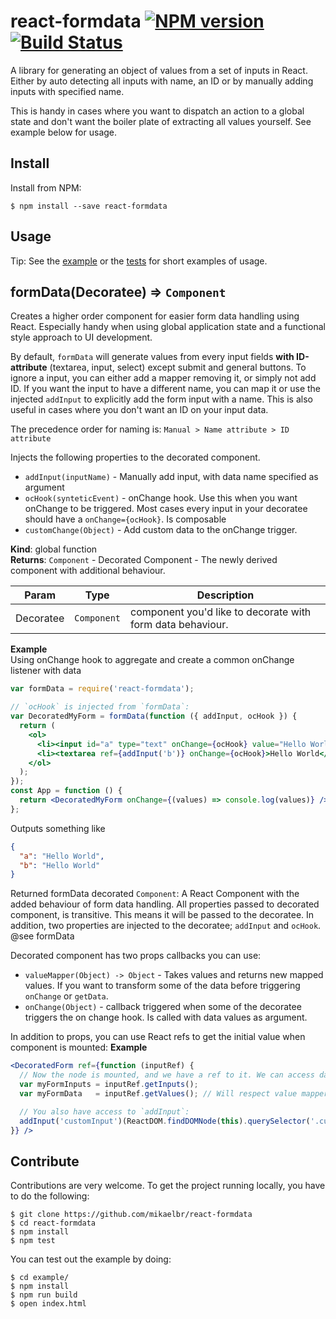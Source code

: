 # react-formdata [![NPM version][npm-image]][npm-url] [![Build Status][travis-image]][travis-url]

A library for generating an object of values from a set of inputs in React. Either by auto detecting all inputs with name, an ID or by manually adding inputs with specified name.

This is handy in cases where you want to dispatch an action to a global state and don't want the boiler plate of extracting all values yourself. See example below for usage.

## Install

Install from NPM:

```shell
$ npm install --save react-formdata
```

## Usage

Tip: See the [example](https://github.com/mikaelbr/react-formdata/tree/master/example) or the [tests](https://github.com/mikaelbr/react-formdata/blob/master/tests/formdata-test.js) for short examples of usage.

## formData(Decoratee) ⇒ <code>Component</code>
Creates a higher order component for easier form data handling using React. Especially handy
when using global application state and a functional style approach to UI development.

By default, `formData` will generate values from every input fields **with ID-attribute**
(textarea, input, select) except submit and general buttons. To ignore a input, you can
either add a mapper removing it, or simply not add ID. If you want the input to have
a different name, you can map it or use the injected `addInput` to explicitly add the
form input with a name. This is also useful in cases where you don't want an ID on
your input data.

The precedence order for naming is: `Manual > Name attribute > ID attribute`

Injects the following properties to the decorated component.
* `addInput(inputName)` - Manually add input, with data name specified as argument
* `ocHook(synteticEvent)` - onChange hook. Use this when you want onChange to be triggered. Most cases every input in your decoratee should have a `onChange={ocHook}`. Is composable
* `customChange(Object)` - Add custom data to the onChange trigger.

**Kind**: global function  
**Returns**: <code>Component</code> - Decorated Component - The newly derived component with additional behaviour.  

| Param | Type | Description |
| --- | --- | --- |
| Decoratee | <code>Component</code> | component you'd like to decorate with form data behaviour. |

**Example**  
Using onChange hook to aggregate and create a common onChange listener with data
```jsx
var formData = require('react-formdata');

// `ocHook` is injected from `formData`:
var DecoratedMyForm = formData(function ({ addInput, ocHook }) {
  return (
    <ol>
      <li><input id="a" type="text" onChange={ocHook} value="Hello World" /></li>
      <li><textarea ref={addInput('b')} onChange={ocHook}>Hello World</textarea></li>
    </ol>
  );
});
const App = function () {
  return <DecoratedMyForm onChange={(values) => console.log(values)} />;
};
```
Outputs something like
```json
{
  "a": "Hello World",
  "b": "Hello World"
}
```


Returned formData decorated `Component`: A React Component with the added behaviour of form data handling.
All properties passed to decorated component, is transitive. This means it will be passed to the
decoratee. In addition, two properties are injected to the decoratee; `addInput` and `ocHook`. @see formData

Decorated component has two props callbacks you can use:
* `valueMapper(Object) -> Object` - Takes values and returns new mapped values. If you want to transform some of the data before triggering `onChange` or `getData`.
* `onChange(Object)` - callback triggered when some of the decoratee triggers the on change hook. Is called with data values as argument.

In addition to props, you can use React refs to get the initial value when component is mounted:
**Example**  
```jsx
<DecoratedForm ref={function (inputRef) {
  // Now the node is mounted, and we have a ref to it. We can access data and inputs:
  var myFormInputs = inputRef.getInputs();
  var myFormData   = inputRef.getValues(); // Will respect value mapper

  // You also have access to `addInput`:
  addInput('customInput')(ReactDOM.findDOMNode(this).querySelector('.custom'));
}} />
```

## Contribute

Contributions are very welcome. To get the project running locally, you have to do the following:

```shell
$ git clone https://github.com/mikaelbr/react-formdata
$ cd react-formdata
$ npm install
$ npm test
```

You can test out the example by doing:

```shell
$ cd example/
$ npm install
$ npm run build
$ open index.html
```

[npm-url]: https://npmjs.org/package/react-formdata
[npm-image]: http://img.shields.io/npm/v/react-formdata.svg?style=flat
[npm-downloads]: http://img.shields.io/npm/dm/react-formdata.svg?style=flat

[travis-url]: http://travis-ci.org/mikaelbr/react-formdata
[travis-image]: http://img.shields.io/travis/mikaelbr/react-formdata.svg?style=flat
